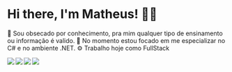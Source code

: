 # Hi there, I'm Matheus! 👋🏻

👀 Sou obsecado por conhecimento, pra mim qualquer tipo de ensinamento ou informação é valido.
🌱 No momento estou focado em me especializar no C# e no ambiente .NET.
⚙ Trabalho hoje como FullStack

<img align="left" src="https://img.shields.io/badge/c%23-%23239120.svg?style=for-the-badge&logo=c-sharp&logoColor=white" />
<img align="left" src="https://img.shields.io/badge/.NET-5C2D91?style=for-the-badge&logo=.net&logoColor=white" />
<img align="left" src="https://img.shields.io/badge/typescript-%23007ACC.svg?style=for-the-badge&logo=typescript&logoColor=white" />
<img align="left" src="https://img.shields.io/badge/angular-%23DD0031.svg?style=for-the-badge&logo=angular&logoColor=white" />



